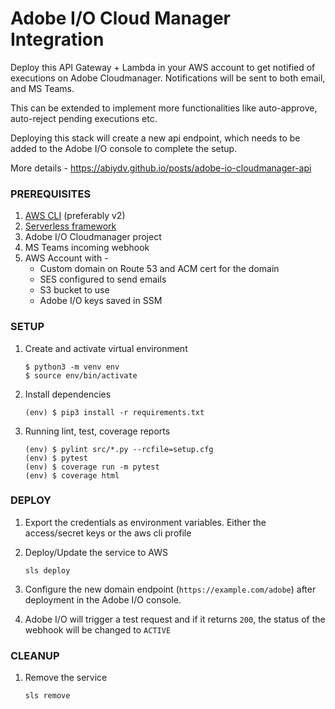 # Adobe I/O Cloud Manager Integration

Deploy this API Gateway + Lambda in your AWS account to get notified of executions on Adobe Cloudmanager. Notifications will be sent to both email, and MS Teams.

This can be extended to implement more functionalities like auto-approve, auto-reject pending executions etc.

Deploying this stack will create a new api endpoint, which needs to be added to the Adobe I/O console to complete the setup.

More details - https://abiydv.github.io/posts/adobe-io-cloudmanager-api

### **PREREQUISITES**
1. [AWS CLI](https://docs.aws.amazon.com/cli/latest/userguide/cli-chap-install.html) (preferably v2)
1. [Serverless framework](https://www.serverless.com/framework/docs/providers/aws/guide/installation/) 
1. Adobe I/O Cloudmanager project
1. MS Teams incoming webhook
1. AWS Account with - 
    * Custom domain on Route 53 and ACM cert for the domain
    * SES configured to send emails
    * S3 bucket to use
    * Adobe I/O keys saved in SSM

### **SETUP**

1. Create and activate virtual environment
    ```
    $ python3 -m venv env
    $ source env/bin/activate
    ```

1. Install dependencies
    ```
    (env) $ pip3 install -r requirements.txt
    ```

1. Running lint, test, coverage reports
    ```
    (env) $ pylint src/*.py --rcfile=setup.cfg
    (env) $ pytest
    (env) $ coverage run -m pytest
    (env) $ coverage html
    ```

### **DEPLOY**

1. Export the credentials as environment variables. Either the access/secret keys or the aws cli profile

1. Deploy/Update the service to AWS 
    ```
    sls deploy
    ```
1. Configure the new domain endpoint (`https://example.com/adobe`) after deployment in the Adobe I/O console.

1. Adobe I/O will trigger a test request and if it returns `200`, the status of the webhook will be changed to `ACTIVE`

### **CLEANUP**

1. Remove the service
    ```
    sls remove
    ```
